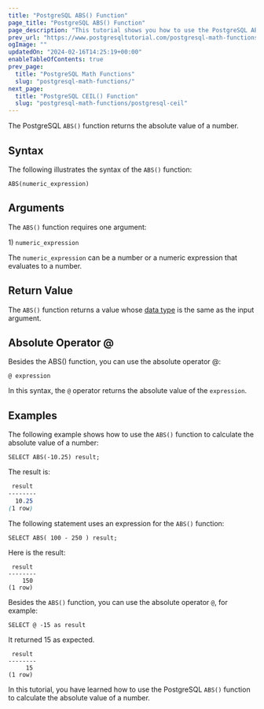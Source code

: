 ```yaml
---
title: "PostgreSQL ABS() Function"
page_title: "PostgreSQL ABS() Function"
page_description: "This tutorial shows you how to use the PostgreSQL ABS() function to calculate the absolute value of a number."
prev_url: "https://www.postgresqltutorial.com/postgresql-math-functions/postgresql-abs/"
ogImage: ""
updatedOn: "2024-02-16T14:25:19+00:00"
enableTableOfContents: true
prev_page: 
  title: "PostgreSQL Math Functions"
  slug: "postgresql-math-functions/"
next_page: 
  title: "PostgreSQL CEIL() Function"
  slug: "postgresql-math-functions/postgresql-ceil"
---
```





The PostgreSQL `ABS()` function returns the absolute value of a number.


## Syntax

The following illustrates the syntax of the `ABS()` function:


```csssql
ABS(numeric_expression)
```

## Arguments

The `ABS()` function requires one argument:

1\) `numeric_expression`

The `numeric_expression` can be a number or a numeric expression that evaluates to a number.


## Return Value

The `ABS()` function returns a value whose [data type](../postgresql-tutorial/postgresql-time) is the same as the input argument.


## Absolute Operator @

Besides the ABS() function, you can use the absolute operator @:


```
@ expression
```
In this syntax, the `@` operator returns the absolute value of the `expression`.


## Examples

The following example shows how to use the `ABS()` function to calculate the absolute value of a number:


```
SELECT ABS(-10.25) result;
```
The result is:


```css
 result
--------
  10.25
(1 row)

```
The following statement uses an expression for the `ABS()` function:


```
SELECT ABS( 100 - 250 ) result;
```
Here is the result:


```
 result
--------
    150
(1 row)
```
Besides the `ABS()` function, you can use the absolute operator `@`, for example:


```
SELECT @ -15 as result
```
It returned 15 as expected.


```
 result
--------
     15
(1 row)
```
In this tutorial, you have learned how to use the PostgreSQL `ABS()` function to calculate the absolute value of a number.


